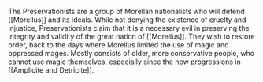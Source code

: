 The Preservationists are a group of Morellan nationalists who will defend [[Morellus]] and its ideals. While not denying the existence of cruelty and injustice, Preservationists claim that it is a necessary evil in preserving the integrity and validity of the great nation of [[Morellus]]. They wish to restore order, back to the days where Morellus limited the use of magic and oppressed mages. Mostly consists of older, more conservative people, who cannot use magic themselves, especially since the new progressions in [[Amplicite and Detricite]].